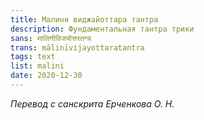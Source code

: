 ```yaml
---
title: Малини виджайоттара тантра
description: Фундаментальная тантра трики
sans: मालिनीविजयोत्तरतन्त्र
trans: mālinīvijayottaratantra
tags: text
list: malini
date: 2020-12-30
---
```


_Перевод с санскрита Ерченкова О. Н._